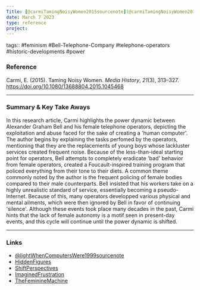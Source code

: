 ```yaml
---
Title: [@carmiTamingNoisyWomen2015sourcenote](@carmiTamingNoisyWomen2015sourcenote.md)
date: March 7 2023
type: reference
project:
---
```


tags:: #feminism #Bell-Telephone-Company #telephone-operators #historic-developments #power


### Reference 

Carmi, E. (2015). Taming Noisy Women. _Media History_, _21_(3), 313–327. https://doi.org/10.1080/13688804.2015.1045468

---

### Summary & Key Take Aways

In this research article, Carmi highlights the power dynamic between Alexander Graham Bell and his female telephone operators, depicting the exploitation and abuse faced for the sake of creating a 'human computer'. The author begins by explaining the tasks perfomed by the operators, mentioning that they are the replacements of young boys whose lackluster services created frequent noise. Because of the less-than-ideal starting point for operators, Bell attempts to completely eradicate 'bad' behavior from female operators, created a Foucault-inspired training program that policed everything from their tone to their diets.
A common theme commonly noted by the author is the frequent policing of female bodies compared to their male counterparts. Bell insisted that his workers take on a highly unrealistic standard of service, essentially becoming a pseudo-Internet. Because of this, many operators developped various physical and mental ailments, which were then ignored by Bell in favor of continuing 'silence'. Although these events took place many decades in the past, Carmi hints that the lack of female autonomy is a motif seen in present-day events, and this cycle will continue until the power dynamic is shifted.

--- 

### Links

- [@lightWhenComputersWere1999sourcenote](@lightWhenComputersWere1999sourcenote.md)
- [HiddenFigures](HiddenFigures.md)
- [ShiftPerspectives](ShiftPerspectives.md)
- [ImaginedFrustration](ImaginedFrustration.md)
- [TheFeminineMachine](TheFeminineMachine.md)

